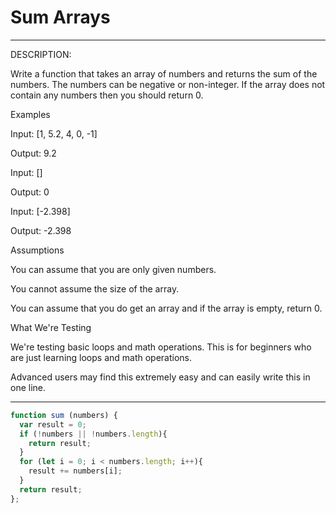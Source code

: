 # Sum Arrays
***
DESCRIPTION:

Write a function that takes an array of numbers and returns the sum of the numbers. The numbers can be negative or non-integer. If the array does not contain any numbers then you should return 0.

Examples

Input: [1, 5.2, 4, 0, -1]

Output: 9.2

Input: []

Output: 0

Input: [-2.398]

Output: -2.398

Assumptions

You can assume that you are only given numbers.

You cannot assume the size of the array.

You can assume that you do get an array and if the array is empty, return 0.

What We're Testing

We're testing basic loops and math operations. This is for beginners who are just learning loops and math operations.

Advanced users may find this extremely easy and can easily write this in one line.
***

```js
function sum (numbers) {
  var result = 0;
  if (!numbers || !numbers.length){
    return result;
  }
  for (let i = 0; i < numbers.length; i++){
    result += numbers[i];
  }
  return result; 
};
```